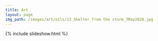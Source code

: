 ```yaml
---
title: Art
layout: page
img_path: /images/art/oils/13_Shelter from the storm_7May2020.jpg
---
```


{% include slideshow.html %}
